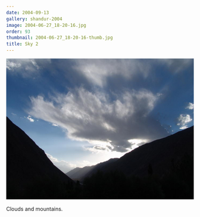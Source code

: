 ```yaml
---
date: 2004-09-13
gallery: shandur-2004
image: 2004-06-27_18-20-16.jpg
order: 93
thumbnail: 2004-06-27_18-20-16-thumb.jpg
title: Sky 2
---
```


![Sky 2](./2004-06-27_18-20-16.jpg)

Clouds and mountains.